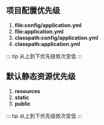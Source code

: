 ## 项目配置优先级
1. **file:config/application.yml**
2. **file:application.yml**
3. **classpath:config/application.yml**
4. **classpath:application.yml**

::: tip
从上到下优先级依次变低
::: 

## 默认静态资源优先级
1. **resources**
2. **static**
3. **public**

::: tip
从上到下优先级依次变低
::: 